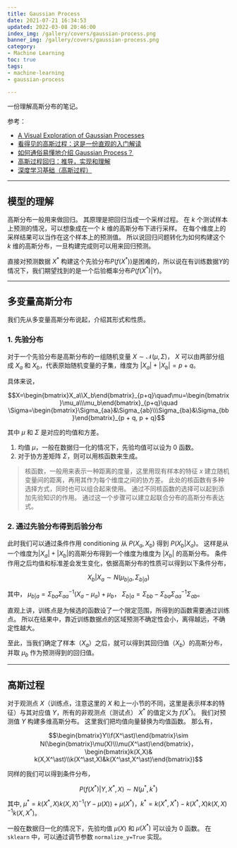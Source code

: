 ```yaml
---
title: Gaussian Process
date: 2021-07-21 16:34:53
updated: 2022-03-08 20:46:00
index_img: /gallery/covers/gaussian-process.png
banner_img: /gallery/covers/gaussian-process.png
category: 
- Machine Learning
toc: true
tags: 
- machine-learning
- gaussian-process

---
```

<!-- omit in toc -->

一份理解高斯分布的笔记。

<!-- more -->

参考：
- [A Visual Exploration of Gaussian Processes](https://www.jgoertler.com/visual-exploration-gaussian-processes/)
- [看得见的高斯过程：这是一份直观的入门解读](https://zhuanlan.zhihu.com/p/56562456)
- [如何通俗易懂地介绍 Gaussian Process？](https://www.zhihu.com/question/46631426/answer/1735470753)
- [高斯过程回归：推导，实现和理解](https://zhuanlan.zhihu.com/p/104601803)
- [深度学习基础（高斯过程）](http://sirlis.cn/deep-learning-gaussian-process)

---------

## 模型的理解

高斯分布一般用来做回归。
其原理是把回归当成一个采样过程。
在 $k$ 个测试样本上预测的情况，可以想象成在一个 $k$ 维的高斯分布下进行采样。
在每个维度上的采样结果可以当作在这个样本上的预测值。
所以说回归问题转化为如何构建这个 $k$ 维的高斯分布，一旦构建完成则可以用来回归预测。

直接对预测数据 $X^\ast$ 构建这个先验分布$P(f(X^\ast))$是困难的，所以说在有训练数据$Y$的情况下，我们期望找到的是一个后验概率分布$P(f(X^\ast)|Y)$。

---------
## 多变量高斯分布

我们先从多变量高斯分布说起，介绍其形式和性质。

### 1. 先验分布

对于一个先验分布是高斯分布的一组随机变量 $X \sim \mathcal{N}(\mu,\,\Sigma)$， $X$ 可以由两部分组成 $X_a$ 和 $X_b$，代表原始随机变量的子集，维度为 $|X_a|+|X_b| = p + q$。

具体来说，

$$X=\begin{bmatrix}X_a\\X_b\end{bmatrix}_{p+q}\quad\mu=\begin{bmatrix}\mu_a\\\mu_b\end{bmatrix}_{p+q}\quad \Sigma=\begin{bmatrix}\Sigma_{aa}&\Sigma_{ab}\\\Sigma_{ba}&\Sigma_{bb}\end{bmatrix}_{p + q, p + q}$$

其中 $\mu$ 和 $\Sigma$ 是对应的均值和方差。
1. 均值 $\mu$，一般在数据归一化的情况下，先验均值可以设为 0 函数。
2. 对于协方差矩阵 $\Sigma$，则可以用核函数来生成。

> 核函数，一般用来表示一种距离的度量，这里用现有样本的特征 $x$ 建立随机变量间的距离，再用其作为每个维度之间的协方差。
此处的核函数有多种选择方式，同时也可以组合起来使用。
通过不同核函数的选择可以起到添加先验知识的作用。
通过这一个步骤可以建立起联合分布的高斯分布表达式。

### 2. 通过先验分布得到后验分布

此时我们可以通过条件作用 conditioning 从 $P(X_a,X_b)$ 得到 $P(X_b|X_a)$。
这样是从一个维度为$|X_a|+|X_b|$的高斯分布得到一个维度为维度为 $|X_b|$ 的高斯分布。
条件作用之后均值和标准差会发生变化，依据高斯分布的性质可以得到以下条件分布，

$$X_b|X_a\sim N(\mu_{b|a},\Sigma_{b|a})$$

其中，
$\mu_{b|a}=\Sigma_{ba}\Sigma^{-1}_{aa}(X_a-\mu_a)+\mu_b$，
$\Sigma_{b|a}=\Sigma_{bb}-\Sigma_{ba}\Sigma^{-1}_{aa}\Sigma_{ab}$。

直观上讲，训练点是为候选的函数设了一个限定范围，所得到的函数需要通过训练点。
所以在结果中，靠近训练数据点的区域预测不确定性会小，离得越远，不确定性越大。

至此，当我们确定了样本（$X_a$）之后，就可以得到其回归值（$X_b$）的高斯分布，并取 $\mu_b$ 作为预测得到的回归值。

--------
## 高斯过程

对于观测点 $X$（训练点，注意这里的 $X$ 和上一小节的不同，这里是表示样本的特征）与其对应值 $Y$，所有的非观测点（测试点） $X^\ast$ 的值定义为 $f(X^\ast)$。
我们对预测值 $Y$ 构建多维高斯分布。
这里我们把均值向量替换为均值函数。
那么有，

$$\begin{bmatrix}Y\\f(X^\ast)\end{bmatrix}\sim N(\begin{bmatrix}\mu(X)\\\mu(X^\ast)\end{bmatrix}，\begin{bmatrix}k(X,X)& k(X,X^\ast)\\k(X^\ast,X)&k(X^\ast,X^\ast)\end{bmatrix})$$

同样的我们可以得到条件分布，

$$P(f(X^\ast)|Y,X^\ast,X) \sim N(\mu^\ast,k^\ast)$$

其中, $\mu^\ast=k(X^\ast,X)k(X,X)^{-1}(Y-\mu(X))+\mu(X^\ast)$，$k^\ast=k(X^\ast,X^\ast)-k(X^\ast,X)k(X,X)^{-1}k(X,X^\ast)$。

一般在数据归一化的情况下，先验均值 $\mu(X)$ 和 $\mu(X^\ast)$ 可以设为 0 函数。
在 `sklearn` 中，可以通过调节参数 `normalize_y=True` 实现。